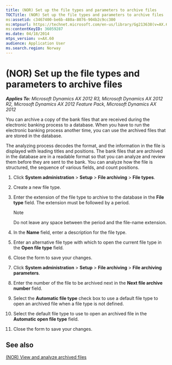```yaml
---
title: (NOR) Set up the file types and parameters to archive files
TOCTitle: (NOR) Set up the file types and parameters to archive files
ms:assetid: c3467400-be6b-480a-8076-904b2c9cc300
ms:mtpsurl: https://technet.microsoft.com/en-us/library/Gg213638(v=AX.60)
ms:contentKeyID: 36059287
ms.date: 04/18/2014
mtps_version: v=AX.60
audience: Application User
ms.search.region: Norway
---
```


# (NOR) Set up the file types and parameters to archive files 


_**Applies To:** Microsoft Dynamics AX 2012 R3, Microsoft Dynamics AX 2012 R2, Microsoft Dynamics AX 2012 Feature Pack, Microsoft Dynamics AX 2012_

You can archive a copy of the bank files that are received during the electronic banking process to a database. When you have to run the electronic banking process another time, you can use the archived files that are stored in the database.

The analyzing process decodes the format, and the information in the file is displayed with leading titles and positions. The bank files that are archived in the database are in a readable format so that you can analyze and review them before they are sent to the bank. You can analyze how the file is structured, the sequence of various fields, and count positions.

1.  Click **System administration** \> **Setup** \> **File archiving** \> **File types**.

2.  Create a new file type.

3.  Enter the extension of the file type to archive to the database in the **File type** field. The extension must be followed by a period.
    

    > [!NOTE]
    > <P>Do not leave any space between the period and the file-name extension.</P>



4.  In the **Name** field, enter a description for the file type.

5.  Enter an alternative file type with which to open the current file type in the **Open file type** field.

6.  Close the form to save your changes.

7.  Click **System administration** \> **Setup** \> **File archiving** \> **File archiving parameters**.

8.  Enter the number of the file to be archived next in the **Next file archive number** field.

9.  Select the **Automatic file type** check box to use a default file type to open an archived file when a file type is not defined.

10. Select the default file type to use to open an archived file in the **Automatic open file type** field.

11. Close the form to save your changes.

## See also

[(NOR) View and analyze archived files](nor-view-and-analyze-archived-files.md)

  


